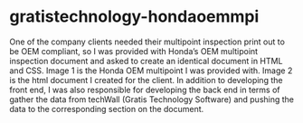 # gratistechnology-hondaoemmpi
One of the company clients needed their multipoint inspection print out to be OEM
compliant, so I was provided with Honda’s OEM multipoint inspection document and
asked to create an identical document in HTML and CSS. Image 1 is the Honda OEM
multipoint I was provided with. Image 2 is the html document I created for the client. In
addition to developing the front end, I was also responsible for developing the back end
in terms of gather the data from techWall (Gratis Technology Software) and pushing the
data to the corresponding section on the document.
